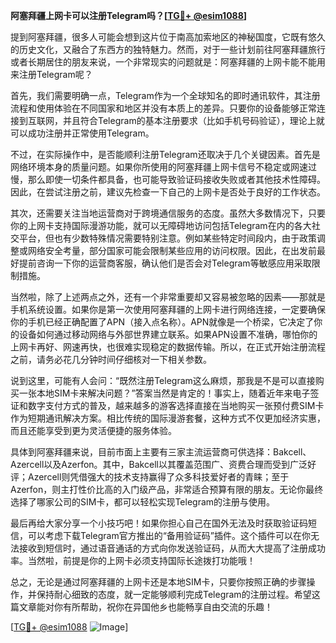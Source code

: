 **阿塞拜疆上网卡可以注册Telegram吗？[[TG💪+ @esim1088](https://t.me/s/esim1088)]**

提到阿塞拜疆，很多人可能会想到这片位于南高加索地区的神秘国度，它既有悠久的历史文化，又融合了东西方的独特魅力。然而，对于一些计划前往阿塞拜疆旅行或者长期居住的朋友来说，一个非常现实的问题就是：阿塞拜疆的上网卡能不能用来注册Telegram呢？

首先，我们需要明确一点，Telegram作为一个全球知名的即时通讯软件，其注册流程和使用体验在不同国家和地区并没有本质上的差异。只要你的设备能够正常连接到互联网，并且符合Telegram的基本注册要求（比如手机号码验证），理论上就可以成功注册并正常使用Telegram。

不过，在实际操作中，是否能顺利注册Telegram还取决于几个关键因素。首先是网络环境本身的质量问题。如果你所使用的阿塞拜疆上网卡信号不稳定或网速过慢，那么即使一切条件都具备，也可能导致验证码接收失败或者其他技术性障碍。因此，在尝试注册之前，建议先检查一下自己的上网卡是否处于良好的工作状态。

其次，还需要关注当地运营商对于跨境通信服务的态度。虽然大多数情况下，只要你的上网卡支持国际漫游功能，就可以无障碍地访问包括Telegram在内的各大社交平台，但也有少数特殊情况需要特别注意。例如某些特定时间段内，由于政策调整或网络安全考量，部分国家可能会限制某些应用的访问权限。因此，在出发前最好提前咨询一下你的运营商客服，确认他们是否会对Telegram等敏感应用采取限制措施。

当然啦，除了上述两点之外，还有一个非常重要却又容易被忽略的因素——那就是手机系统设置。如果你是第一次使用阿塞拜疆的上网卡进行网络连接，一定要确保你的手机已经正确配置了APN（接入点名称）。APN就像是一个桥梁，它决定了你的设备如何通过移动网络与外部世界建立联系。如果APN设置不准确，哪怕你的上网卡再好、网速再快，也很难实现稳定的数据传输。所以，在正式开始注册流程之前，请务必花几分钟时间仔细核对一下相关参数。

说到这里，可能有人会问：“既然注册Telegram这么麻烦，那我是不是可以直接购买一张本地SIM卡来解决问题？”答案当然是肯定的！事实上，随着近年来电子签证和数字支付方式的普及，越来越多的游客选择直接在当地购买一张预付费SIM卡作为短期通讯解决方案。相比传统的国际漫游套餐，这种方式不仅更加经济实惠，而且还能享受到更为灵活便捷的服务体验。

具体到阿塞拜疆来说，目前市面上主要有三家主流运营商可供选择：Bakcell、Azercell以及Azerfon。其中，Bakcell以其覆盖范围广、资费合理而受到广泛好评；Azercell则凭借强大的技术支持赢得了众多科技爱好者的青睐；至于Azerfon，则主打性价比高的入门级产品，非常适合预算有限的朋友。无论你最终选择了哪家公司的SIM卡，都可以轻松实现Telegram的注册与使用。

最后再给大家分享一个小技巧吧！如果你担心自己在国外无法及时获取验证码短信，可以考虑下载Telegram官方推出的“备用验证码”插件。这个插件可以在你无法接收到短信时，通过语音通话的方式向你发送验证码，从而大大提高了注册成功率。当然啦，前提是你的上网卡必须支持国际长途拨打功能哦！

总之，无论是通过阿塞拜疆的上网卡还是本地SIM卡，只要你按照正确的步骤操作，并保持耐心细致的态度，就一定能够顺利完成Telegram的注册过程。希望这篇文章能对你有所帮助，祝你在异国他乡也能畅享自由交流的乐趣！

[[TG💪+ @esim1088](https://t.me/s/esim1088) ![Image](https://i.postimg.cc/4NQfJmqS/Snipaste-2025-05-13-00-14-12.png)]